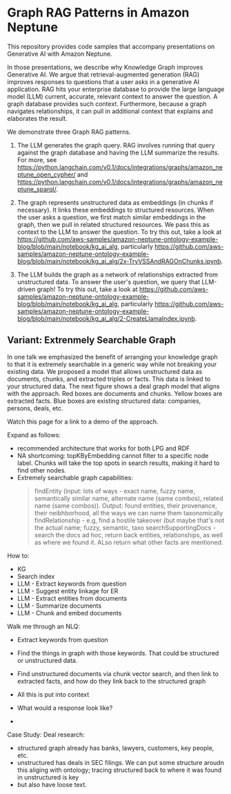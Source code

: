 # Graph RAG Patterns in Amazon Neptune
This repository provides code samples that accompany presentations on Generative AI with Amazon Neptune. 

In those presentations, we describe why Knowledge Graph improves Generative AI. We argue that retrieval-augmented generation (RAG) improves responses to questions that a user asks in a generative AI application. RAG hits your enterprise database to provide the large language model (LLM) current, accurate, relevant context to answer the question. A graph database provides such context. Furthermore, because a graph navigates relationships, it can pull in additional context that explains and elaborates the result. 

We demonstrate three Graph RAG patterns. 

1. The LLM generates the graph query. RAG involves running that query against the graph database and having the LLM summarize the results. For more, see <https://python.langchain.com/v0.1/docs/integrations/graphs/amazon_neptune_open_cypher/> and <https://python.langchain.com/v0.1/docs/integrations/graphs/amazon_neptune_sparql/>.

2. The graph represents unstructured data as embeddings (in chunks if necessary). It links these embeddings to structured resources. When the user asks a question, we first match similar embeddings in the graph, then we pull in related structured resources. We pass this as context to the LLM to answer the question. To try this out, take a look at <https://github.com/aws-samples/amazon-neptune-ontology-example-blog/blob/main/notebook/kg_ai_alg>, particularly <https://github.com/aws-samples/amazon-neptune-ontology-example-blog/blob/main/notebook/kg_ai_alg/2x-TryVSSAndRAGOnChunks.ipynb>.

3. The LLM builds the graph as a network of relationships extracted from unstructured data. To answer the user's question, we query that LLM-driven graph! To try this out, take a look at <https://github.com/aws-samples/amazon-neptune-ontology-example-blog/blob/main/notebook/kg_ai_alg>, particularly <https://github.com/aws-samples/amazon-neptune-ontology-example-blog/blob/main/notebook/kg_ai_alg/2-CreateLlamaIndex.ipynb>.

## Variant: Extrenmely Searchable Graph

In one talk we emphasized the benefit of arranging your knowledge graph to that it is extremely searchable in a generic way while not breaking your existing data. We proposed a model that allows unstructured data as documents, chunks, and extracted triples or facts. This data is linked to your structured data. The next figure shows a deal graph model that aligns with the approach. Red boxes are documents and chunks. Yellow boxes are extracted facts. Blue boxes are existing structured data: companies, persons, deals, etc.



Watch this page for a link to a demo of the approach.

Expand as follows:
- recommended architecture that works for both LPG and RDF
- NA shortcoming: topKByEmbedding cannot filter to a specific node label. Chunks will take the top spots in search results, making it hard to find other nodes.
- Extremely searchable graph capabilities:
  > findEntity (input: lots of ways - exact name, fuzzy name, semantically similar name, alternate name (same combos), related name (same combos)). Output: found entities, their provenance, their neibhborhood, all the ways we can name them taxonomically
  > findRelationship - e.g, find a hostile takeover (but maybe that's not the actual name; fuzzy, semantic, taxo
  > searchSupportingDocs - search the docs ad hoc, return back entities, relationships, as well as where we found it. ALso return what other facts are mentioned.
  >
How to:
- KG
- Search index
- LLM - Extract keywords from question
- LLM - Suggest entity linkage for ER
- LLM - Extract entities from documents
- LLM - Summarize documents
- LLM - Chunk and embed documents

Walk me through an NLQ:
- Extract keywords from question
- Find the things in graph with those keywords. That could be structured or unstructured data.
- Find unstructured documents via chunk vector search, and then link to extracted facts, and how do they link back to the structured graph

- All this is put into context
- What would a response look like?
- 

Case Study:
Deal research:
- structured graph already has banks, lawyers, customers, key people, etc.
- unstructured has deals in SEC filings. We can put some structure aroudn this aliging with ontology; tracing structured back to where it was found in unstructured is key
- but also have loose text. 
